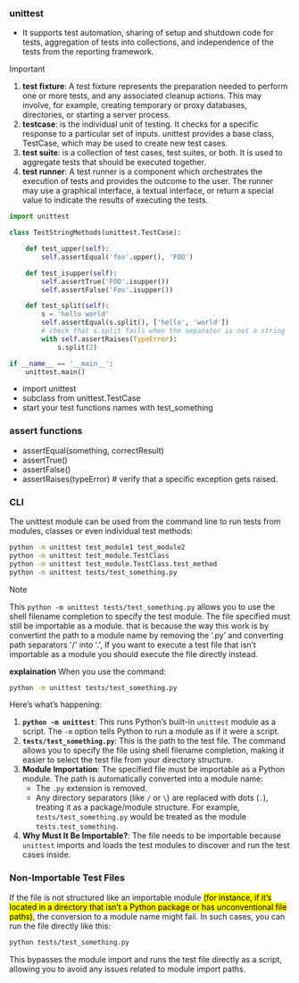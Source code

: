 ### unittest
-  It supports test automation, sharing of setup and shutdown code for tests, aggregation of tests into collections, and independence of the tests from the reporting framework.

> [!IMPORTANT]
> 1. **test fixture**: A test fixture represents the preparation needed to perform one or more tests, and any associated cleanup actions. This may involve, for example, creating temporary or proxy databases, directories, or starting a server process.
> 2. **testcase**: is the individual unit of testing. It checks for a specific response to a particular set of inputs. unittest provides a base class, TestCase, which may be used to create new test cases.
> 3. **test suite**: is a collection of test cases, test suites, or both. It is used to aggregate tests that should be executed together.
> 4. **test runner**: A test runner is a component which orchestrates the execution of tests and provides the outcome to the user. The runner may use a graphical interface, a textual interface, or return a special value to indicate the results of executing the tests.

```python
import unittest

class TestStringMethods(unittest.TestCase):

    def test_upper(self):
        self.assertEqual('foo'.upper(), 'FOO')

    def test_isupper(self):
        self.assertTrue('FOO'.isupper())
        self.assertFalse('Foo'.isupper())

    def test_split(self):
        s = 'hello world'
        self.assertEqual(s.split(), ['hello', 'world'])
        # check that s.split fails when the separator is not a string
        with self.assertRaises(TypeError):
            s.split(2)

if __name__ == '__main__':
    unittest.main()
```
- import unittest
- subclass from unittest.TestCase
- start your test functions names with test_something

### assert functions
- assertEqual(something, correctResult)
- assertTrue()
- assertFalse()
- assertRaises(typeError) # verify that a specific exception gets raised.

### CLI
The unittest module can be used from the command line to run tests from modules, classes or even individual test methods:
```bash
python -m unittest test_module1 test_module2
python -m unittest test_module.TestClass
python -m unittest test_module.TestClass.test_method
python -m unittest tests/test_something.py
```
> [!NOTE]
> This `python -m unittest tests/test_something.py` allows you to use the shell filename completion to specify the test module. The file specified must still be importable as a module.
> that is because the way this work is by convertint the path to a module name by removing the ‘.py’ and converting path separators '/' into '.',  If you want to execute a test file that isn’t importable as a module you should execute the file directly instead.

**explaination**
When you use the command:
```bash
python -m unittest tests/test_something.py
```
Here’s what’s happening:
1. **`python -m unittest`**: This runs Python’s built-in `unittest` module as a script. The `-m` option tells Python to run a module as if it were a script.
2. **`tests/test_something.py`**: This is the path to the test file. The command allows you to specify the file using shell filename completion, making it easier to select the test file from your directory structure.
3. **Module Importation**: The specified file must be importable as a Python module. The path is automatically converted into a module name:
   - The `.py` extension is removed.
   - Any directory separators (like `/` or `\`) are replaced with dots (`.`), treating it as a package/module structure.
For example, `tests/test_something.py` would be treated as the module `tests.test_something`.
4. **Why Must It Be Importable?**: The file needs to be importable because `unittest` imports and loads the test modules to discover and run the test cases inside.
### Non-Importable Test Files
If the file is not structured like an importable module <mark>(for instance, if it’s located in a directory that isn’t a Python package or has unconventional file paths)</mark>, the conversion to a module name might fail. In such cases, you can run the file directly like this:
```bash
python tests/test_something.py
```
This bypasses the module import and runs the test file directly as a script, allowing you to avoid any issues related to module import paths.